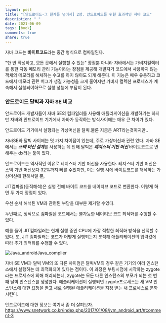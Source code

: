 ```yaml
---
layout: post
title: "[안드로이드-그 한계를 넘어서] 2장. 안드로이드를 위한 효과적인 자바 코드"
description: " "
date: 2021-06-09
tags: [book]
comments: true
share: true
---
```


자바 코드는 **바이트코드**라는 중간 형식으로 컴파일된다.

"한 번 작성하고, 모든 곳에서 실행할 수 있는" 장점뿐 아니라 자바에서는 가비지컬렉터를 통한 자동 메모리 관리 기능이라는 장점을 제공해 개발자가 코드에서 사용하지 않는 객체의 메모리를 해체하는 수고를 하지 않아도 되게 해준다. 이 기능은 매우 유용하고 코드에서 메모리 관련 버그가 생길 가능성을 크게 줄여지만 가비지 컬렉션 프로세스가 계속해서 실행되야하므로 실행 성능에 부담이 된다.

 ### 안드로이드 달빅과 자바 SE 비교

 안드로이드 개발자들이 자바 SE의 컴파일러를 사용해 애플리케이션을 개발하기는 하지만 자바와 안드로이드 기기에서 자바가 동작하는 방식사이에는 매우 큰 차이가 있다.

 안드로이드 기기에서 실행되는 가상머신을 달빅.물론 지금은 ART라는것이지만..

 자바SE와 달빅 사이에는 몃 가지 차이점이 있는데, 주로 가상머신과 관련 있다. 자바 SE에서는 ***스택 머신 설계***를 사용하는 데 반해 달빅은 ***레지스터 기반 머신*** 바이트코드로 변해주는 dx라는 툴이 있다.

  안드로이드는 역사적인 이유로 레지스터 기반 머신을 사용한다. 레지스터 기반 머신은 스택 기반 머신보다 32%까지 빠를 수있지만, 이는 실행 시에 바이트코드를 해석하는 가상머신에 한해서일 뿐,

  JIT컴파일(동적해석)은 실행 전에 바이트 코드를 네이티브 코드로 변환한다. 이렇게 하면 두 가지 장점이 있다.

  우선 순서 해석된 VM과 관련된 부담을 대부분 제거할 수있다.

  두번째로, 정적으로 컴파일된 코드에서는 불가능한 네이티브 코드 최적화를 수행할 수 있다.

  예를 들어 JIT컴파일러는 현재 실행 중인 CPU에 가장 적합한 최적화 방식을 선택할 수 있다. 또, JIT 컴파일러는 코드가 어떻게 실행되는지 분석해 애플리케이션의 입력값에 따라 추가 최적화를 수행할 수 있다.

![Java_androidJava_complier](http://i.imgur.com/6fPd89U.png)

 자바 SE VM과 달빅 VM의 또 다른 차이점은 달빅VM의 경우 같은 기기의 여러 인스턴스에서 실행하는 데 최적화되어 있다는 점이다. 이 과정은 부팅시점에 시작하는 zygote라는 프로세스에 의해 처리되는데, zygote는 모든 다른 인스턴스의 부모가 되는 첫 번째 달빅 인스턴스를 생성한다. 애플리케이션이 실행되면 zygote프로세스는 새 VM 인스턴스에 대한 요청을 받고 새로 실행된 애플리케이션을 지정 받는 새 프로세스로 분화시킨다.

안드로이드에 대한 정보는 여기서 좀 더 살펴보자.
https://www.snetwork.co.kr/index.php/2017/01/08/jvm_android_art/#comment-3
